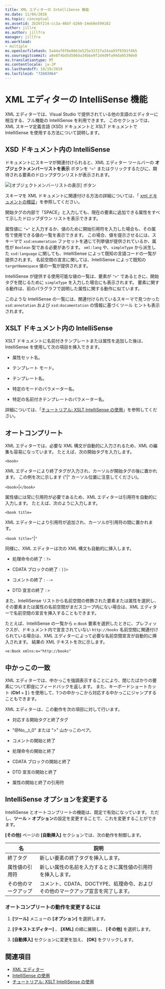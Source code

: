 ```yaml
---
title: XML エディターの IntelliSense 機能
ms.date: 11/04/2016
ms.topic: conceptual
ms.assetid: 2b26f214-cc3a-46bf-b260-14eb8e599182
author: jillre
ms.author: jillfra
manager: jillfra
ms.workload:
- multiple
ms.openlocfilehash: 5a44af076e8663e525e33727a24aa93f9391f4b5
ms.sourcegitcommit: a8e8f4bd5d508da34bbe9f2d4d9fa94da0539de0
ms.translationtype: MT
ms.contentlocale: ja-JP
ms.lasthandoff: 10/19/2019
ms.locfileid: "72603964"
---
```

# <a name="xml-editor-intellisense-features"></a>XML エディターの IntelliSense 機能

XML エディターでは、Visual Studio で提供されている他の言語のエディターに相当する、フル機能の IntelliSense を利用できます。 このセクションでは、XML スキーマ定義言語 (XSD) ドキュメントと XSLT ドキュメントで IntelliSense を使用する方法について説明します。

## <a name="intellisense-in-an-xsd-document"></a>XSD ドキュメント内の IntelliSense

ドキュメントにスキーマが関連付けられると、XML エディター ツールバーの **オブジェクトメンバーリストを表示** ボタンを `"<"` またはクリックするたびに、期待される要素のドロップダウンリストが表示されます。

![[オブジェクトメンバーリストの表示] ボタン](media/display-object-member-list-xml.png)

スキーマを XML ドキュメントに関連付ける方法の詳細については、「 [xml ドキュメントの検証](../xml-tools/xml-document-validation.md)」を参照してください。

開始タグの内部で「SPACE」と入力しても、現在の要素に追加できる属性をすべて示したドロップダウン リストを表示できます。

属性値に `"="` と入力するか、値のために開始引用符を入力した場合も、その属性で使用できる値の一覧を表示できます。 この場合、値を提示させるには、スキーマで `xsd:enumeration` ファセットを通じて列挙値が提供されているか、属性が `Boolean` 型である必要があります。 `xml:lang` や、`simpleType` から派生した `xsd:language` に関しても、IntelliSense によって既知の言語コードの一覧が提供されます。 名前空間の宣言に関しては、IntelliSense によって既知の `targetNamespace` 値の一覧が提供されます。

IntelliSense が提供する使用可能な値の一覧は、要素が `">"` であるときに、開始タグを閉じるために `simpleType` を入力した場合にも表示されます。 要素に関する動作は、前のパラグラフで説明した属性に関する動作に似ています。

このような IntelliSense の一覧には、関連付けられているスキーマで見つかった `xsd:annotation` および `xsd:documentation` の情報に基づくツール ヒントも表示されます。

## <a name="intellisense-in-an-xslt-document"></a>XSLT ドキュメント内の IntelliSense

XSLT ドキュメントに名前付きテンプレートまたは属性を追加した後は、IntelliSense を使用して次の項目を挿入できます。

- 属性セット名。

- テンプレート モード。

- テンプレート名。

- 特定のモードのパラメーター名。

- 特定の名前付きテンプレートのパラメーター名。

詳細については、「[チュートリアル: XSLT IntelliSense の使用](../xml-tools/walkthrough-using-xslt-intellisense.md)」を参照してください。

## <a name="auto-completion"></a>オートコンプリート

XML エディターでは、必要な XML 構文が自動的に入力されるため、XML の編集も容易になっています。 たとえば、次の開始タグを入力します。

`<book>`

XML エディターにより終了タグが入力され、カーソルが開始タグの後に置かれます。 この例を次に示します ("&#124;" カーソル位置に注意してください)。

`<book>`&#124;`</book>`

属性値には常に引用符が必要であるため、XML エディターは引用符を自動的に入力します。 たとえば、次のように入力します。

`<book title=`

XML エディターにより引用符が追加され、カーソルが引用符の間に置かれます。

`<book title="`&#124;`"`

同様に、XML エディターは次の XML 構文も自動的に挿入します。

- 処理命令の終了 : `?>`

- CDATA ブロックの終了 : `]]>`

- コメントの終了 : `-->`

- DTD 宣言の終了 : `>`

また、IntelliSense リストから名前空間の修飾された要素または属性を選択し、その要素または属性の名前空間がまだスコープ内にない場合は、XML エディターで名前空間の宣言を挿入することもできます。

たとえば、IntelliSense の一覧から `e:Book` 要素を選択したときに、プレフィックスが、ドキュメント内で宣言されていない `http://books` 名前空間に関連付けられている場合は、XML エディターによって必要な名前空間宣言が自動的に挿入されます。 結果の XML テキストを次に示します。

`<e:Book xmlns:e="http://books"`

## <a name="brace-matching"></a>中かっこの一致

XML エディターでは、中かっこを強調表示することにより、閉じたばかりの要素について即座にフィードバックを返します。 また、キーボードショートカット (**Ctrl** + **]** ) を使用して、1つの中かっこから対応する中かっこにジャンプすることもできます。

XML エディターは、この動作を次の項目に対して行います。

- 対応する開始タグと終了タグ

- "@No__t_0" または ">" 山かっこのペア。

- コメントの開始と終了

- 処理命令の開始と終了

- CDATA ブロックの開始と終了

- DTD 宣言の開始と終了

- 属性の開始と終了の引用符

## <a name="modify-the-intellisense-options"></a>IntelliSense オプションを変更する

IntelliSense とオートコンプリートの機能は、既定で有効になっています。 ただし、**ツール** > **オプション**の設定を変更することで、これを変更することができます。

**[その他]** ページの **[自動挿入]** セクションでは、次の動作を制御します。

|名|説明|
|-|-----------------|
|終了タグ|新しい要素の終了タグを挿入します。|
|属性値の引用符|新しい属性の名前を入力するときに属性値の引用符を挿入します。|
|その他のマークアップ|コメント、CDATA、DOCTYPE、処理命令、およびその他のマークアップ宣言を完了します。|

### <a name="to-change-the-auto-completion-behavior"></a>オートコンプリートの動作を変更するには

1. **[ツール]** メニューの **[オプション]** を選択します。

2. **[テキストエディター]** 、 **[XML]** の順に展開し、 **[その他]** を選択します。

3. **[自動挿入]** セクションに変更を加え、 **[OK]** をクリックします。

## <a name="see-also"></a>関連項目

- [XML エディター](../xml-tools/xml-editor.md)
- [IntelliSense の使用](../ide/using-intellisense.md)
- [チュートリアル: XSLT IntelliSense の使用](../xml-tools/walkthrough-using-xslt-intellisense.md)